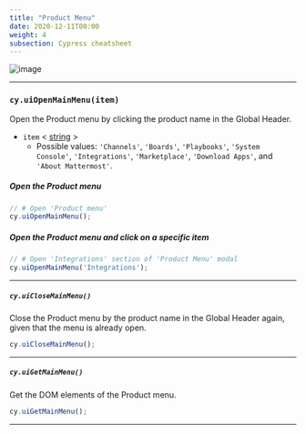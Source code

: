 ```yaml
---
title: "Product Menu"
date: 2020-12-11T00:00
weight: 4
subsection: Cypress cheatsheet
---
```


![image](/contribute/webapp/e2e-cheatsheet/product-menu.png)

***

### `cy.uiOpenMainMenu(item)`
Open the Product menu by clicking the product name in the Global Header.

- `item`
< <a target="_blank" href="https://developer.mozilla.org/en-US/docs/Web/JavaScript/Data_structures#String_type">string</a> >
  - Possible values: `'Channels'`, `'Boards'`, `'Playbooks'`, `'System Console'`, `'Integrations'`, `'Marketplace'`, `'Download Apps'`, and `'About Mattermost'`.

##### Open the Product menu
```javascript
// # Open 'Product menu'
cy.uiOpenMainMenu();
```

##### Open the Product menu and click on a specific item
```javascript
// # Open 'Integrations' section of 'Product Menu' modal
cy.uiOpenMainMenu('Integrations');
```

***

##### `cy.uiCloseMainMenu()`
Close the Product menu by the product name in the Global Header again, given that the menu is already open.

```javascript
cy.uiCloseMainMenu();
```

***

##### `cy.uiGetMainMenu()`
Get the DOM elements of the Product menu.

```javascript
cy.uiGetMainMenu();
```

***
